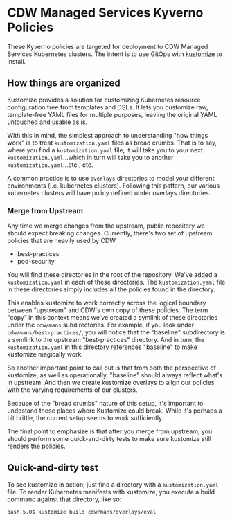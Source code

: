 # CDW Managed Services Kyverno Policies
These Kyverno policies are targeted for deployment to CDW Managed Services
Kubernetes clusters.  The intent is to use GitOps with
[kustomize](https://kustomize.io/) to install.

## How things are organized
Kustomize provides a solution for customizing Kubernetes resource configuration
free from templates and DSLs. It lets you customize raw, template-free YAML files
for multiple purposes, leaving the original YAML untouched and usable as is.

With this in mind, the simplest approach to understanding "how things work" is
to treat `kustomization.yaml` files as bread crumbs. That is to say, where you
find a `kustomization.yaml` file, it will take you to your next
`kustomization.yaml`...which in turn will take you to another
`kustomization.yaml`...etc., etc.

A common practice is to use `overlays` directories to model your different
environments (i.e. kubernetes clusters).  Following this pattern, our various
kubernetes clusters will have policy defined under overlays directories.

### Merge from Upstream
Any time we merge changes from the upstream, public repository we should
expect breaking changes. Currently, there's two set of upstream policies
that are heavily used by CDW:

* best-practices
* pod-security

You will find these directories in the root of the repository. We've added
a `kustomization.yaml` in each of these directories. The `kustomization.yaml`
file in these directories simply includes all the policies found in the
directory.

This enables kustomize to work correctly across the logical boundary between 
"upstream" and CDW's own copy of these policies. The term "copy" in this
context means we've created a symlink of these directories under the `cdw/mans`
subdirectories. For example, if you look under `cdw/mans/best-practices/`, you
will notice that the "baseline" subdirectory is a symlink to the upstream
"best-practices" directory. And in turn, the `kustomization.yaml` in this
directory references "baseline" to make kustomize magically work.

So another important point to call out is that from both the perspective of
kustomize, as well as operationally, "baseline" should always reflect what's in
upstream. And then we create kustomize overlays to align our policies with the
varying requirements of our clusters.

Because of the "bread crumbs" nature of this setup, it's important to undestand
these places where Kustomize could break. While it's perhaps a bit brittle, the
current setup seems to work sufficiently.

The final point to emphasize is that after you merge from upstream, you should
perform some quick-and-dirty tests to make sure kustomize still renders the
policies.

## Quick-and-dirty test
To see kustomize in action, just find a directory with a `kustomization.yaml`
file. To render Kubernetes manifests with kustomize, you execute a build
command against that directory, like so:

```sh
bash-5.0$ kustomize build cdw/mans/overlays/eval
```

